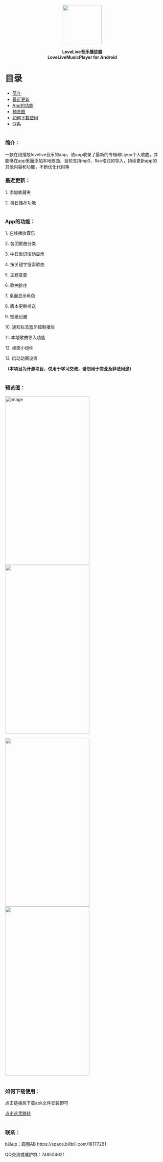 

<p align="center">
  <img width="128" height="128" src="https://user-images.githubusercontent.com/12729772/200043600-d5977a01-36dd-462e-a0a9-85cf561b1009.png">
</p>

<div align="center"><b>LoveLive音乐播放器 </b></div>
<div align="center"><b>LoveLiveMusicPlayer for Android</b></div>


# 目录

 * [简介](#简介)
 * [最近更新](#最近更新)
 * [App的功能](#App的功能)
 * [预览图](#预览图)
 * [如何下载使用](#如何下载使用)
 * [联系](#联系)
#
### 简介：
<p align="start">一款在线播放lovelive音乐的app，该app收录了最新的专辑和Liyuu个人歌曲，并能够在app里面添加本地歌曲，目前支持mp3、flac格式的导入，持续更新app的其他内容和功能，不断优化代码等</p>


### 最近更新：
<p align="start">1. 添加收藏夹</p>
<p align="start">2. 每日推荐功能</p>

#
### App的功能：
<p align="start">1. 在线播放音乐</p>
<p align="start">2. 各团歌曲分类</p>
<p align="start">3. 中日歌词滚动显示</p>
<p align="start">4. 按关键字搜索歌曲</p>
<p align="start">5. 主题变更</p>
<p align="start">6. 歌曲排序</p>
<p align="start">7. 桌面显示角色</p>
<p align="start">8. 版本更新推送</p>
<p align="start">9. 壁纸设置</p>
<p align="start">10. 通知栏及蓝牙控制播放</p>
<p align="start">11. 本地歌曲导入功能</p>
<p align="start">12. 桌面小组件</p>
<p align="start">13. 启动动画设置</p>


**（本项目为开源项目，仅用于学习交流，请勿用于商业及非法用途）**

#
### 预览图：
<p align="start">
  <img width="275" height="550" alt="image" src="https://github.com/Banlap/LoveLiveMusicApp/assets/12729772/1ce535e1-6cae-4a96-8a0d-106f4114cc02">
  <img width="275" height="550" src="https://user-images.githubusercontent.com/12729772/216499174-680550fd-1f4a-4f88-ab66-1441776a9c16.png">
</p>


<p align="start">
  <img width="275" height="550" src="https://user-images.githubusercontent.com/12729772/216499250-78d6e09b-a78a-4e74-9d83-f058f9a2cb92.png">
  <img width="275" height="550" src="https://user-images.githubusercontent.com/12729772/221791498-9abff23f-24ac-45af-adf0-caacb7bb11c3.png">
</p>



#
### 如何下载使用：
<p align="start">点击链接后下载apk文件安装即可</p>

[点击这里跳转](https://github.com/Banlap/LoveLiveMusicApp/releases)

#
### 联系：
<p align="start">b站up：圆圈AB https://space.bilibili.com/18177261</p>
<p align="start">QQ交流或维护群：748504621</p>

